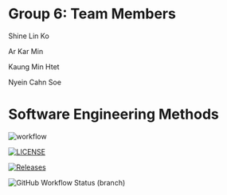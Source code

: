 # Group 6: Team Members

Shine Lin Ko

Ar Kar Min

Kaung Min Htet

Nyein Cahn Soe

# Software Engineering Methods

![workflow](https://github.com/Jsane001/group6-devOp/actions/workflows/main.yml/badge.svg)

[![LICENSE](https://img.shields.io/github/license/Jsane001/group6-devOp.svg?style=flat-square)](https://github.com/Jsane001/sem/blob/master/LICENSE)

[![Releases](https://img.shields.io/github/release/Jsane001/group6-devOp/all.svg?style=flat-square)](https://github.com/Jsane001/sem/releases)

![GitHub Workflow Status (branch)](https://img.shields.io/github/workflow/status/Jsane001/group6-devOp/A%20workflow%20for%20DevOp%20Coursework/develop?style=flat-square)
